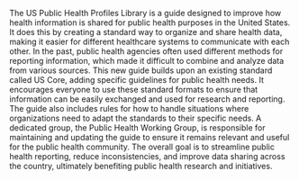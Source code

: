 The US Public Health Profiles Library is a guide designed to improve how health information is shared for public health purposes in the United States. It does this by creating a standard way to organize and share health data, making it easier for different healthcare systems to communicate with each other. In the past, public health agencies often used different methods for reporting information, which made it difficult to combine and analyze data from various sources. This new guide builds upon an existing standard called US Core, adding specific guidelines for public health needs. It encourages everyone to use these standard formats to ensure that information can be easily exchanged and used for research and reporting. The guide also includes rules for how to handle situations where organizations need to adapt the standards to their specific needs. A dedicated group, the Public Health Working Group, is responsible for maintaining and updating the guide to ensure it remains relevant and useful for the public health community. The overall goal is to streamline public health reporting, reduce inconsistencies, and improve data sharing across the country, ultimately benefiting public health research and initiatives. 
